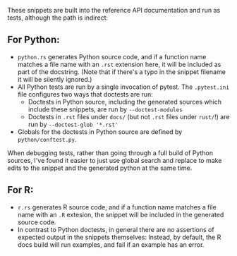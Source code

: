 These snippets are built into the reference API documentation and run as tests, although the path is indirect:

## For Python:

- `python.rs` generates Python source code, and if a function name matches a file name with an `.rst` extension here, it will be included as part of the docstring. (Note that if there's a typo in the snippet filename it will be silently ignored.)
- All Python tests are run by a single invocation of pytest. The `.pytest.ini` file configures two ways that doctests are run:
  - Doctests in Python source, including the generated sources which include these snippets, are run by `--doctest-modules`
  - Doctests in `.rst` files under `docs/` (but not `.rst` files under `rust/`!) are run by `--doctest-glob '*.rst'`
- Globals for the doctests in Python source are defined by `python/conftest.py`.

When debugging tests, rather than going through a full build of Python sources, I've found it easier to just use global search and replace to make edits to the snippet and the generated python at the same time.

## For R:

- `r.rs` generates R source code, and if a function name matches a file name with an `.R` extesion, the snippet will be included in the generated source code.
- In contrast to Python doctests, in general there are no assertions of expected output in the snippets themselves: Instead, by default, the R docs build will run examples, and fail if an example has an error.
